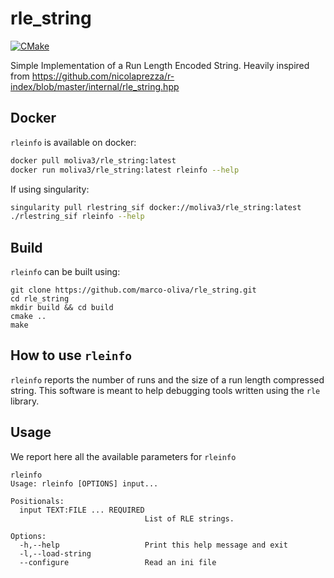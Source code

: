 # rle_string
[![CMake](https://github.com/marco-oliva/rle_string/actions/workflows/cmake.yml/badge.svg?branch=main)](https://github.com/marco-oliva/rle_string/actions/workflows/cmake.yml)

Simple Implementation of a Run Length Encoded String. Heavily inspired from https://github.com/nicolaprezza/r-index/blob/master/internal/rle_string.hpp


## Docker
`rleinfo` is available on docker:

```bash
docker pull moliva3/rle_string:latest
docker run moliva3/rle_string:latest rleinfo --help
```

If using singularity:
```bash
singularity pull rlestring_sif docker://moliva3/rle_string:latest
./rlestring_sif rleinfo --help
```

## Build
`rleinfo` can be built using:

```shell
git clone https://github.com/marco-oliva/rle_string.git
cd rle_string
mkdir build && cd build
cmake ..
make 
```

## How to use `rleinfo`
`rleinfo` reports the number of runs and the size of a run length compressed string. This software is meant to 
help debugging tools written using the `rle` library.

## Usage
We report here all the available parameters for `rleinfo`

```shell
rleinfo
Usage: rleinfo [OPTIONS] input...

Positionals:
  input TEXT:FILE ... REQUIRED
                              List of RLE strings.

Options:
  -h,--help                   Print this help message and exit
  -l,--load-string            
  --configure                 Read an ini file
```
